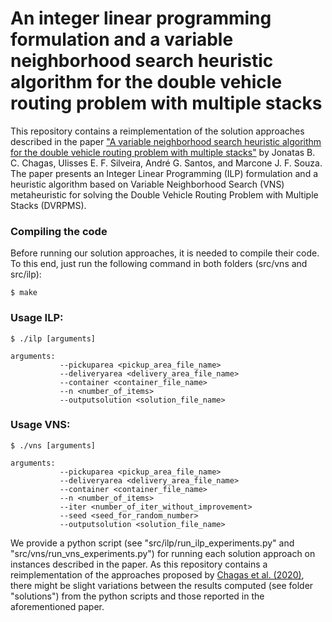 # An integer linear programming formulation and a variable neighborhood search heuristic algorithm for the double vehicle routing problem with multiple stacks

This repository contains a reimplementation of the solution approaches described in the paper ["A variable neighborhood search heuristic algorithm for the double vehicle routing problem with multiple stacks"](https://onlinelibrary.wiley.com/doi/full/10.1111/itor.12623) by Jonatas B. C. Chagas, Ulisses E. F. Silveira, André G. Santos, and Marcone J. F. Souza. The paper presents an Integer Linear Programming (ILP) formulation and a heuristic algorithm based on Variable Neighborhood Search (VNS) metaheuristic for solving the Double Vehicle Routing Problem with Multiple Stacks (DVRPMS).

### Compiling the code

Before running our solution approaches, it is needed to compile their code. To this end, just run the following command in both folders (src/vns and src/ilp):

```console
$ make
```

### Usage ILP:

```console
$ ./ilp [arguments]

arguments:
           --pickuparea <pickup_area_file_name>
           --deliveryarea <delivery_area_file_name>
           --container <container_file_name>
           --n <number_of_items>
           --outputsolution <solution_file_name> 
```

### Usage VNS:

```console
$ ./vns [arguments]

arguments:
           --pickuparea <pickup_area_file_name>
           --deliveryarea <delivery_area_file_name>
           --container <container_file_name>
           --n <number_of_items>
           --iter <number_of_iter_without_improvement>
           --seed <seed_for_random_number>
           --outputsolution <solution_file_name> 
```
We provide a python script (see "src/ilp/run_ilp_experiments.py" and "src/vns/run_vns_experiments.py") for running each solution approach on instances described in the paper. As this repository contains a reimplementation of the approaches proposed by [Chagas et al. (2020)](https://onlinelibrary.wiley.com/doi/full/10.1111/itor.12623), there might be slight variations between the results computed (see folder "solutions") from the python scripts and those reported in the aforementioned paper.
